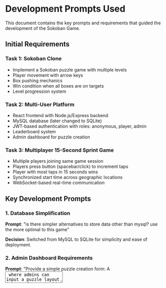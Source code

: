 # Development Prompts Used

This document contains the key prompts and requirements that guided the development of the Sokoban Game.

## Initial Requirements

### Task 1: Sokoban Clone
- Implement a Sokoban puzzle game with multiple levels
- Player movement with arrow keys
- Box pushing mechanics
- Win condition when all boxes are on targets
- Level progression system

### Task 2: Multi-User Platform
- React frontend with Node.js/Express backend
- MySQL database (later changed to SQLite)
- JWT-based authentication with roles: anonymous, player, admin
- Leaderboard system
- Admin dashboard for puzzle creation

### Task 3: Multiplayer 15-Second Sprint Game
- Multiple players joining same game session
- Players press button (spacebar/click) to increment taps
- Player with most taps in 15 seconds wins
- Synchronized start time across geographic locations
- WebSocket-based real-time communication

## Key Development Prompts

### 1. Database Simplification
**Prompt**: "is there simpler alternatives to store data other than mysql? use the more optimal to this game"

**Decision**: Switched from MySQL to SQLite for simplicity and ease of deployment.


### 2. Admin Dashboard Requirements
**Prompt**: "Provide a simple puzzle creation form: A <textarea> where admins can input a puzzle layout in JSON format (grid array with walls #, player P, boxes B, goals .). A text input for puzzle name."

**Implementation**: Created JSON-based level creation system with validation.

### 3. Real-time Updates
**Prompt**: "update the leaderboard wheb every player finishes a level"

**Implementation**: Added automatic leaderboard refresh after score saving with notification system.
**Challenge**: Could not refresh scores of the default levels.


### 4. UI Improvements
**Prompt**: "The timer should start only when the game starts and resets after next level is pressed, stopped when the player wins the level."

**Implementation**: Added always-visible timer with proper start/stop logic.


## Technical Implementation Prompts

### Database Schema
- Puzzles table for custom levels
- Scores table for completion tracking

### Real-time Features
- Socket.IO integration for WebSocket communication
- Synchronized countdown timers

### Error Handling
- Comprehensive try-catch blocks
- Debug logging for troubleshooting
- Graceful fallbacks for network issues

### Security Considerations
- Input validation and sanitization
- SQL injection prevention
- CORS configuration
- Authentication token management

## Development Challenges Addressed

### 1. CORS Issues
**Problem**: File protocol restrictions when opening HTML directly
**Solution**: Full URL API calls and server CORS configuration

### 2. JSON Parsing Errors
**Problem**: Admin-created levels failing to load
**Solution**: Robust error handling and validation

### 3. Win Condition Logic
**Problem**: Incorrect Sokoban win detection
**Solution**: Proper target tracking and box placement validation

### 4. Real-time Updates
**Problem**: Leaderboard not updating automatically
**Solution**: Event-driven refresh system with notifications

### 5. Level Management
**Problem**: Duplicate levels and broken level buttons
**Solution**: Proper level merging and event handling

## Final Architecture Decisions

### Frontend
- Vanilla HTML/CSS/JavaScript for simplicity
- Responsive design with modern CSS
- Real-time UI updates with notifications
- Keyboard controls for game interaction

### Backend
- Node.js/Express for REST API
- Socket.IO for WebSocket communication
- SQLite for data persistence
- JWT for authentication

### Database
- SQLite for ease of deployment
- Proper schema design with foreign keys
- Indexed queries for performance
- Connection pooling and error handling

### Security
- JWT token-based authentication
- Role-based access control
- Input validation and sanitization
- CORS configuration for cross-origin requests

This prompt-driven development approach ensured that the final product met the requirements while maintaining simplicity and usability.

